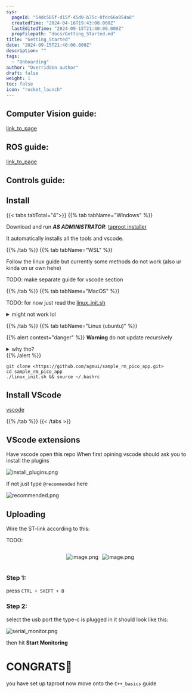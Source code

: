 ```yaml
---
sys:
  pageId: "54dc585f-d15f-45d0-b75c-8fdc66a854a8"
  createdTime: "2024-04-16T19:43:00.000Z"
  lastEditedTime: "2024-09-15T21:40:00.000Z"
  propFilepath: "docs/Getting_Started.md"
title: "Getting_Started"
date: "2024-09-15T21:40:00.000Z"
description: ""
tags:
  - "Onboarding"
author: "Overridden author"
draft: false
weight: 1
toc: false
icon: "rocket_launch"
---
```


## Computer Vision guide:

[link_to_page](86d45bc0-388b-4d26-8848-44f255f73d0e)

## ROS guide:

[link_to_page](3c76c1de-ec8f-46d6-8b0a-294005edc2d5)

## Controls guide:

## Install

{{< tabs tabTotal="4">}}
{{% tab tabName="Windows" %}}

Download and run _**AS ADMINISTRATOR**_: [taproot installer](https://github.com/Thornbots/TeachingFreshies/releases/tag/1.0)

It automatically installs all the tools and vscode.

{{% /tab %}}
{{% tab tabName="WSL" %}}

Follow the linux guide but currently some methods do not work (also ur kinda on ur own hehe)

TODO: make separate guide for vscode section

{{% /tab %}}
{{% tab tabName="MacOS" %}}

TODO: for now just read the [linux_init.sh](https://github.com/agmui/sample_rm_pico_app/blob/main/linux_init.sh)

<details>
<summary>might not work lol</summary>

`brew install libusb pkg-config`

Next install: [vscode](https://code.visualstudio.com/Download)

</details>

{{% /tab %}}
{{% tab tabName="Linux (ubuntu)" %}}

{{% alert context="danger" %}}
**Warning** do not update recursively
<details>
<summary>why tho?</summary>
There are some submodules that may go on for a while (like tinyusb) and I highly
recommend you don't need to get them.
If you want to see what submodules I update just look in `linux_init.sh`
</details>
{{% /alert %}}

```shell
git clone <https://github.com/agmui/sample_rm_pico_app.git>
cd sample_rm_pico_app
./linux_init.sh && source ~/.bashrc
```

## Install VScode

[vscode](https://code.visualstudio.com/Download)

{{% /tab %}}
{{< /tabs >}}

## VScode extensions

Have vscode open this repo
When first opining vscode should ask you to install the plugins

![install_plugins.png](https://prod-files-secure.s3.us-west-2.amazonaws.com/d518164a-d88e-44d1-a4ee-3adb3bd8bce0/89bd30f0-1825-4e77-867b-0a41ce370880/install_plugins.png?X-Amz-Algorithm=AWS4-HMAC-SHA256&X-Amz-Content-Sha256=UNSIGNED-PAYLOAD&X-Amz-Credential=ASIAZI2LB4667B2SK5YC%2F20250424%2Fus-west-2%2Fs3%2Faws4_request&X-Amz-Date=20250424T190113Z&X-Amz-Expires=3600&X-Amz-Security-Token=IQoJb3JpZ2luX2VjEIP%2F%2F%2F%2F%2F%2F%2F%2F%2F%2FwEaCXVzLXdlc3QtMiJGMEQCIEy4M1tFqTt2vkM7Ini6p0zlnLTU%2B%2BonHKjnCXRpnZuEAiAvpc1BrU4B1CE1GFRxHN8fHDf%2FIQSG1Afki2m74MlHzyr%2FAwgcEAAaDDYzNzQyMzE4MzgwNSIMIQYkba%2F9eBpLYacsKtwDS9BhFhOXgfrKGH6s04DSNPTFqeobgX4Cah5b3c6j6%2BvUHomAlfKRniXLR%2B7bJmXdXte9cR%2FaWlCI8gIyN8BGe7ZxeB%2Bz%2BcfBW0nbI0bpaReNbZYgjukgrumYLV3fiWRQlwi9P3ga3I4ldw09jAQeS%2FizBz1AsIpRGsranEcm1a44iNud4MZ%2BtzbiuWh%2B3J9WfNjb17oDwTbXfn16jeEXk7Pz%2BHLUZWeP9D11mmvNf%2FMUJFkSQAjvAhbwrqx7hjwKrFwr8J8MvZoAgQJxVfy9asSc5MbH29%2FUXJUZiMLPaM57aBn%2BhQXircdbXb3VXxRjC2fMeBVlX5zDiNgWkaORxlX8hKISukTaaNySmZNEH644kXCs1rBw5n9Nl0OkxyFbPoC%2B6aNeC%2BP0x3wEvxL0FwMgzM1HmNCJ7%2BiulpL2snrMpZi%2BuSSbTiUX%2BIHlN2dq3PVDYkiaS%2BZyoa7WhcaxGgFLt0TBh26SqrcjkBlngi2P063PMiBFVokZnXhA51fN6vijkTfa35%2BTD8XX8vU5T36pVMGoWg8%2FXCd3rAXGflmzC6E7WpD8WYFkWfyhHfeQg%2B%2BX%2Fojhksxz%2BoGR47wSayKiQ8lNsqyhL%2Fjaq0GnmNxHUYk4dQl7G5JN5xswyYmqwAY6pgFRRMnFwwMAbmVOo9K2eA83A4%2FhASahlKEDhZOiJYla76sRGfSNMgmRGh%2FwNYMuFlcqfZHaUUL9OF%2F0v3mT0jSHT%2Bqan0xeWNq7xt%2B24swDn1D6W2jawQDCzuXOm98MqZGze6xXIdxS2js2C3bJtVR2Ghlp6dUyYjpR6NuL9Yj4xj758VlxaYE6h%2FhkF3Bd3%2F32kWV0FSh4LBfdNpUnekj7EG1Ps21X&X-Amz-Signature=304e97caa704a9a1aa404b08be9da2e17254bdf6f16ccdcbfb5b936d9bcff303&X-Amz-SignedHeaders=host&x-id=GetObject)

If not just type `@recommended` here  

![recommended.png](https://prod-files-secure.s3.us-west-2.amazonaws.com/d518164a-d88e-44d1-a4ee-3adb3bd8bce0/61e661e9-5d85-4dfc-be0d-8d2097a5e793/recommended.png?X-Amz-Algorithm=AWS4-HMAC-SHA256&X-Amz-Content-Sha256=UNSIGNED-PAYLOAD&X-Amz-Credential=ASIAZI2LB4667B2SK5YC%2F20250424%2Fus-west-2%2Fs3%2Faws4_request&X-Amz-Date=20250424T190113Z&X-Amz-Expires=3600&X-Amz-Security-Token=IQoJb3JpZ2luX2VjEIP%2F%2F%2F%2F%2F%2F%2F%2F%2F%2FwEaCXVzLXdlc3QtMiJGMEQCIEy4M1tFqTt2vkM7Ini6p0zlnLTU%2B%2BonHKjnCXRpnZuEAiAvpc1BrU4B1CE1GFRxHN8fHDf%2FIQSG1Afki2m74MlHzyr%2FAwgcEAAaDDYzNzQyMzE4MzgwNSIMIQYkba%2F9eBpLYacsKtwDS9BhFhOXgfrKGH6s04DSNPTFqeobgX4Cah5b3c6j6%2BvUHomAlfKRniXLR%2B7bJmXdXte9cR%2FaWlCI8gIyN8BGe7ZxeB%2Bz%2BcfBW0nbI0bpaReNbZYgjukgrumYLV3fiWRQlwi9P3ga3I4ldw09jAQeS%2FizBz1AsIpRGsranEcm1a44iNud4MZ%2BtzbiuWh%2B3J9WfNjb17oDwTbXfn16jeEXk7Pz%2BHLUZWeP9D11mmvNf%2FMUJFkSQAjvAhbwrqx7hjwKrFwr8J8MvZoAgQJxVfy9asSc5MbH29%2FUXJUZiMLPaM57aBn%2BhQXircdbXb3VXxRjC2fMeBVlX5zDiNgWkaORxlX8hKISukTaaNySmZNEH644kXCs1rBw5n9Nl0OkxyFbPoC%2B6aNeC%2BP0x3wEvxL0FwMgzM1HmNCJ7%2BiulpL2snrMpZi%2BuSSbTiUX%2BIHlN2dq3PVDYkiaS%2BZyoa7WhcaxGgFLt0TBh26SqrcjkBlngi2P063PMiBFVokZnXhA51fN6vijkTfa35%2BTD8XX8vU5T36pVMGoWg8%2FXCd3rAXGflmzC6E7WpD8WYFkWfyhHfeQg%2B%2BX%2Fojhksxz%2BoGR47wSayKiQ8lNsqyhL%2Fjaq0GnmNxHUYk4dQl7G5JN5xswyYmqwAY6pgFRRMnFwwMAbmVOo9K2eA83A4%2FhASahlKEDhZOiJYla76sRGfSNMgmRGh%2FwNYMuFlcqfZHaUUL9OF%2F0v3mT0jSHT%2Bqan0xeWNq7xt%2B24swDn1D6W2jawQDCzuXOm98MqZGze6xXIdxS2js2C3bJtVR2Ghlp6dUyYjpR6NuL9Yj4xj758VlxaYE6h%2FhkF3Bd3%2F32kWV0FSh4LBfdNpUnekj7EG1Ps21X&X-Amz-Signature=12048fc34fd3f8f5a5007b33c6cef44dde18344c643f9d5ee4fd49e53e03f4d7&X-Amz-SignedHeaders=host&x-id=GetObject)

## Uploading

Wire the ST-link according to this:

TODO:

<div style="display: flex;flex-direction: row; column-gap:10px; max-width: 630px;justify-content: center;">
<div>

![image.png](https://prod-files-secure.s3.us-west-2.amazonaws.com/d518164a-d88e-44d1-a4ee-3adb3bd8bce0/210ecb78-1116-4d7b-b9b7-2292f66fa2c2/image.png?X-Amz-Algorithm=AWS4-HMAC-SHA256&X-Amz-Content-Sha256=UNSIGNED-PAYLOAD&X-Amz-Credential=ASIAZI2LB4663W2W5GTD%2F20250424%2Fus-west-2%2Fs3%2Faws4_request&X-Amz-Date=20250424T190115Z&X-Amz-Expires=3600&X-Amz-Security-Token=IQoJb3JpZ2luX2VjEIP%2F%2F%2F%2F%2F%2F%2F%2F%2F%2FwEaCXVzLXdlc3QtMiJIMEYCIQCo66SJ5x6MpW9pyM79iIgHXw4GbUOVe8%2Bf6E1vsStJfAIhAI%2BXmM9mELQz2DPXqux4HKKwKhoz0TheCDOhyWwUmUZ8Kv8DCBwQABoMNjM3NDIzMTgzODA1Igxy2HWA3HdulFQ541Aq3AMNOlZknXi31j2JiWbPKiDl%2BQLiZv2lAINnGpi1rySNv1yvBuSnOGBYzHZyaqMnbJ%2BWVnqspUSLI5WazOidmpCmiPJW33oeBf6yZ2%2Bx2od5CP%2Bf11q1IFogF4OY1yy6ug1Ss5Lmm0MSCPGAgVd6PrWOVJwaCWgcM0EL%2FzbUqvS77zbMyYrAT0NnOfwhcm6QgyItDhPYoX6hYN%2FKbFX7fsKCB9XzU879%2Bs4OjVic74K0cfLqqURy1ijk9LGWuiiEDv2qR5a%2B6r00UfTN601kjfRKgTbQmuqzMlAKxnB75nnyIsQL25LnyMSbDm0IZ%2FHdyujI7BHSaOUscdMXNqvJVRf5Q0JWtPDOeA%2BlUAwcpHXlfZ3YVYWPuQFt42GLLs%2FjSvBM0cDTtfK7jDEml9U%2FVCJJsnX2trCS4JXEs6nHIjlEYSMnXu7GEHE5oYDGW75QLuFYVlVo0UoohN82XUIyswGKG3OzIhtf8trBI2gn%2FBzxg1supQZqTRzSRcHWg5%2F%2BbvO2dVg59e1ZPRUsE0h539gqI42MR6pNj7lSnpFiNhKWI%2FqtYxvKUnUaJYKHCTu6pvCI3KeenHHFED%2FCmp6DukCjvxGKrUgLBZQ%2FpJPG%2F0tJRmSwKkt%2BZvfDCoq1VDDDiqrABjqkAc8%2BvJW6FjVxCNgGr17OahqOcp42%2FF6gTrOo8N8In1axVi1S8hrBgI2CfNQhwYFS27USi7DWZP6uqJkx1N23p46FXuRLgGmzTuB2lHYMJUOTmSxxhnrI0%2B08qjn2KQW8%2B61ksaYrwKWH6wwZkUoDaLABakO9kwmd%2FPyY2b%2FZy7Qel5Pa%2BFVGgOYbPRRsKEUDlg%2Bkdg%2F0CMAoRXlhxjfJxCviXQ6d&X-Amz-Signature=9b2943f04a6494070ec3956d0666899ee6fee69e6879841443e64a6a880e7775&X-Amz-SignedHeaders=host&x-id=GetObject)

</div>
<div>

![image.png](https://prod-files-secure.s3.us-west-2.amazonaws.com/d518164a-d88e-44d1-a4ee-3adb3bd8bce0/33a0fd0f-8ca6-4a86-8e09-26e95ded1fff/image.png?X-Amz-Algorithm=AWS4-HMAC-SHA256&X-Amz-Content-Sha256=UNSIGNED-PAYLOAD&X-Amz-Credential=ASIAZI2LB466RHAR6JZM%2F20250424%2Fus-west-2%2Fs3%2Faws4_request&X-Amz-Date=20250424T190115Z&X-Amz-Expires=3600&X-Amz-Security-Token=IQoJb3JpZ2luX2VjEIP%2F%2F%2F%2F%2F%2F%2F%2F%2F%2FwEaCXVzLXdlc3QtMiJHMEUCIQC3qbaMMhFKVNHmjr8G14lUTIuo9I2sTRRDSd6uptqoOgIgZ3eQAIDgzkw7IjCGhiIsO%2BWteJ9M3bJ3uxAmfbVH2woq%2FwMIHBAAGgw2Mzc0MjMxODM4MDUiDOTXdEvzwc3w59RPhCrcA8028LqpxqlBAXGr6Qkc9QgHy81r%2FAg77nzQBc0cZZEWUh4bpSrN%2FBsbkVZRb59ln75WwpgYbkYNIG5xJumu2GAyEjCCeMton7GK%2BbRPmrWufN7s5QhGERi0xfBagB%2FEYoIBmUaJjRJiOqe4wn9DhWj2NDZ8MhqAdyzEaHXwyhCw%2BPFlqdocEXPHRL4Zl3op0u7GHGMTT45dCqfSynXbWj4l7EB23RZxpf8%2B5UlasqQux2OkmivyZTzpN2bIT%2FedlNsOKnfaL5Su3iniErHYSEV67oAdLcMC6QnsfSp4Wa1AEHO2lrN53iWMV1xX4dTrloClKYmq2%2FPt1OkB0gfpTDElH1kk3tygZdvQn2ljI7O4gOeElMhq6x7BinBoH9jESh2RdSLtgFGPgvCkwd1UINmHb8SHi7jlOHZLxdbi5bt4eY%2F2FjLrVZ1HAA28P8GwMUFsXgCAEMQja%2B9HuF%2BprQlR%2BJP7cULZrh1Ah9jFm3gnWhszeck4owhZiq7bs6NGtPOix1OHll1DpAh1jBCBfvMChd%2B%2Bu0YMS5y8VMX2Ul3LNdDVI2KH22f3gd%2BVeNyJecBh8sF8E3GmWv8za8zeAb6mDgAoPWiu5sQCXAvH5DGo5%2B1kQa%2FXlhoMWYBkMNSKqsAGOqUB%2Be8Jhwck2Wi8k3jPtYaSsheeEA60NKYD1Y3CZZnWSGgVUWdNJZgnDvKkANFMzwEzGZc%2BnzPki4tLOonOfFucakjMkGhLUe6P%2Fx%2Fe%2B43yJt7o6DFFMttxFbUyS4USZsJsAFYHvd7zQo4KyLBXReXOScq%2BgmeQ7TFQPFLMUdbpESTDwY7ClEgB68qaU7Q5TkESfxRydZtHyfFZ5wdo8stdhp5G8PzV&X-Amz-Signature=903973989354a39b4fb554e7090aa50df828a8c0c65b198f9c9ef8656f2e1c77&X-Amz-SignedHeaders=host&x-id=GetObject)

</div>
</div>

### Step 1:

press `CTRL + SHIFT + B`

### Step 2:

select the usb port the type-c is plugged in it should look like this:

![serial_monitor.png](https://prod-files-secure.s3.us-west-2.amazonaws.com/d518164a-d88e-44d1-a4ee-3adb3bd8bce0/f03f4774-05d4-4393-b6a0-d5efb6d315ab/serial_monitor.png?X-Amz-Algorithm=AWS4-HMAC-SHA256&X-Amz-Content-Sha256=UNSIGNED-PAYLOAD&X-Amz-Credential=ASIAZI2LB4667B2SK5YC%2F20250424%2Fus-west-2%2Fs3%2Faws4_request&X-Amz-Date=20250424T190113Z&X-Amz-Expires=3600&X-Amz-Security-Token=IQoJb3JpZ2luX2VjEIP%2F%2F%2F%2F%2F%2F%2F%2F%2F%2FwEaCXVzLXdlc3QtMiJGMEQCIEy4M1tFqTt2vkM7Ini6p0zlnLTU%2B%2BonHKjnCXRpnZuEAiAvpc1BrU4B1CE1GFRxHN8fHDf%2FIQSG1Afki2m74MlHzyr%2FAwgcEAAaDDYzNzQyMzE4MzgwNSIMIQYkba%2F9eBpLYacsKtwDS9BhFhOXgfrKGH6s04DSNPTFqeobgX4Cah5b3c6j6%2BvUHomAlfKRniXLR%2B7bJmXdXte9cR%2FaWlCI8gIyN8BGe7ZxeB%2Bz%2BcfBW0nbI0bpaReNbZYgjukgrumYLV3fiWRQlwi9P3ga3I4ldw09jAQeS%2FizBz1AsIpRGsranEcm1a44iNud4MZ%2BtzbiuWh%2B3J9WfNjb17oDwTbXfn16jeEXk7Pz%2BHLUZWeP9D11mmvNf%2FMUJFkSQAjvAhbwrqx7hjwKrFwr8J8MvZoAgQJxVfy9asSc5MbH29%2FUXJUZiMLPaM57aBn%2BhQXircdbXb3VXxRjC2fMeBVlX5zDiNgWkaORxlX8hKISukTaaNySmZNEH644kXCs1rBw5n9Nl0OkxyFbPoC%2B6aNeC%2BP0x3wEvxL0FwMgzM1HmNCJ7%2BiulpL2snrMpZi%2BuSSbTiUX%2BIHlN2dq3PVDYkiaS%2BZyoa7WhcaxGgFLt0TBh26SqrcjkBlngi2P063PMiBFVokZnXhA51fN6vijkTfa35%2BTD8XX8vU5T36pVMGoWg8%2FXCd3rAXGflmzC6E7WpD8WYFkWfyhHfeQg%2B%2BX%2Fojhksxz%2BoGR47wSayKiQ8lNsqyhL%2Fjaq0GnmNxHUYk4dQl7G5JN5xswyYmqwAY6pgFRRMnFwwMAbmVOo9K2eA83A4%2FhASahlKEDhZOiJYla76sRGfSNMgmRGh%2FwNYMuFlcqfZHaUUL9OF%2F0v3mT0jSHT%2Bqan0xeWNq7xt%2B24swDn1D6W2jawQDCzuXOm98MqZGze6xXIdxS2js2C3bJtVR2Ghlp6dUyYjpR6NuL9Yj4xj758VlxaYE6h%2FhkF3Bd3%2F32kWV0FSh4LBfdNpUnekj7EG1Ps21X&X-Amz-Signature=dd9e4805f4ab2716dc14966b4306656c76ed7466d482fcff554d8237c98580bc&X-Amz-SignedHeaders=host&x-id=GetObject)

then hit **Start Monitoring**

# CONGRATS🎉

you have set up taproot now move onto the `C++_basics` guide
